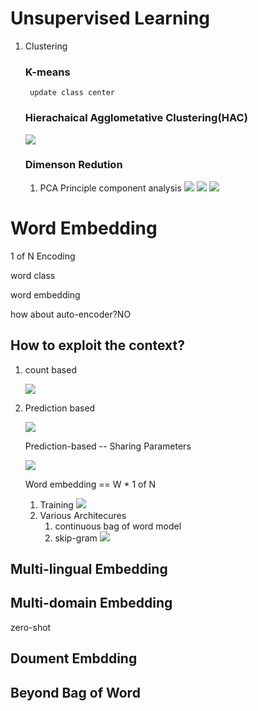 # Unsupervised Learning
1. Clustering
    ### K-means
        update class center
    ### Hierachaical Agglometative Clustering(HAC)
    ![](img/HAC.PNG)
    ### Dimenson Redution
    1. PCA Principle component analysis
        ![](img/PCA1.PNG)
        ![](img/PCA2.PNG)
        ![](img/PCA3.PNG)
# Word Embedding
1 of N Encoding

word class

word embedding

how about auto-encoder?NO

## How to exploit the context?
1. count based
   
   ![](img/countbased.PNG)
2. Prediction based

    ![](img/predictionbased.PNG)

    Prediction-based -- Sharing Parameters

    ![](img/pbsp.PNG)

    Word embedding == W * 1 of N
    1. Training
        ![](img/pdtraining.PNG)
    2. Various Architecures
       1. continuous bag of word model
       2. skip-gram
        ![](img/pbva.PNG)

## Multi-lingual Embedding
## Multi-domain Embedding
zero-shot
## Doument Embdding
## Beyond Bag of Word 